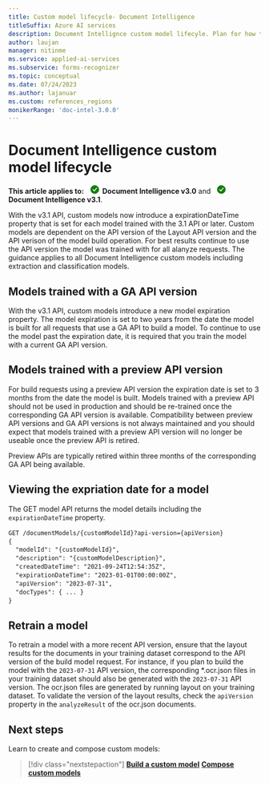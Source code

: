 ```yaml
---
title: Custom model lifecycle- Document Intelligence
titleSuffix: Azure AI services
description: Document Intellignce custom model lifecyle. Plan for how to namage your custom model.
author: laujan
manager: nitinme
ms.service: applied-ai-services
ms.subservice: forms-recognizer
ms.topic: conceptual
ms.date: 07/24/2023
ms.author: lajanuar
ms.custom: references_regions
monikerRange: 'doc-intel-3.0.0'
---
```



# Document Intelligence custom model lifecycle

**This article applies to:** ![Document Intelligence v3.0 checkmark](media/yes-icon.png) **Document Intelligence v3.0** and  ![Document Intelligence v3.1 checkmark](media/yes-icon.png) **Document Intelligence v3.1**.

With the v3.1 API, custom models now introduce a expirationDateTime property that is set for each model trained with the 3.1 API or later.  Custom models are dependent on the API version of the Layout API version and the API verison of the model build operation. For best results continue to use the API version the model was trained with for all alanyze requests. The guidance applies to all Document Intelligence custom models including extraction and classification models. 

## Models trained with a GA API version

With the v3.1 API, custom models introduce a new model expiration property. The model expiration is set to two years from the date the model is built for all requests that use a GA API to build a model. To continue to use the model past the expiration date, it is required that you train the model with a current GA API version. 

## Models trained with a preview API version

For build requests using a preview API version the expiration date is set to 3 months from the date the model is built. Models trained with a preview API should not be used in production and should be re-trained once the corresponding GA API version is available. Compatibility between preview API versions and GA API versions is not always maintained and you should expect that models trained with a preview API version will no longer be useable once the preview API is retired. 

Preview APIs are typically retired within three months of the corresponding GA API being available.

## Viewing the expriation date for a model

The GET model API returns the model details including the ```expirationDateTime``` property.

```rest
GET /documentModels/{customModelId}?api-version={apiVersion}
{
  "modelId": "{customModelId}",
  "description": "{customModelDescription}",
  "createdDateTime": "2021-09-24T12:54:35Z",
  "expirationDateTime": "2023-01-01T00:00:00Z",
  "apiVersion": "2023-07-31",
  "docTypes": { ... }
}
```

## Retrain a model

To retrain a model with a more recent API version, ensure that the layout results for the documents in your training dataset correspond to the API version of the build model request. For instance, if you plan to build the model with the ```2023-07-31``` API version, the corresponding *.ocr.json files in your training dataset should also be generated with the ```2023-07-31``` API version. The ocr.json files are generated by running layout on your training dataset. To validate the version of the layout results, check the ```apiVersion``` property in the ```analyzeResult``` of the ocr.json documents.



## Next steps

Learn to create and compose custom models:

> [!div class="nextstepaction"]
> [**Build a custom model**](how-to-guides/build-a-custom-model.md)
> [**Compose custom models**](how-to-guides/compose-custom-models.md)
